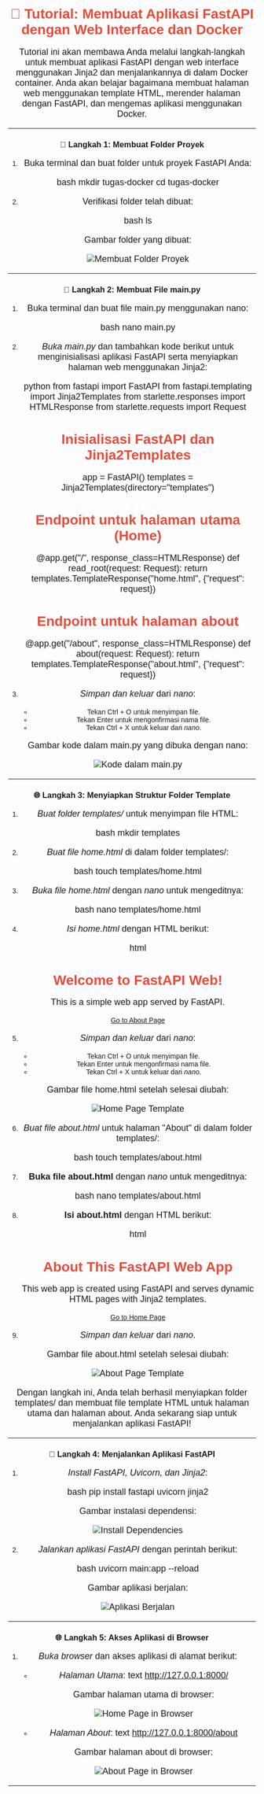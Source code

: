 # 🚀 Tutorial: Membuat Aplikasi FastAPI dengan Web Interface dan Docker

Tutorial ini akan membawa Anda melalui langkah-langkah untuk membuat aplikasi FastAPI dengan web interface menggunakan Jinja2 dan menjalankannya di dalam Docker container. Anda akan belajar bagaimana membuat halaman web menggunakan template HTML, merender halaman dengan FastAPI, dan mengemas aplikasi menggunakan Docker.

---

### 📁 Langkah 1: Membuat Folder Proyek

1. Buka terminal dan buat folder untuk proyek FastAPI Anda:

   bash
   mkdir tugas-docker
   cd tugas-docker
   

2. Verifikasi folder telah dibuat:

   bash
   ls
   

   Gambar folder yang dibuat:
   
   ![Membuat Folder Proyek](screenshot/create_folder.png)

---
### 📝 Langkah 2: Membuat File main.py

1. Buka terminal dan buat file main.py menggunakan nano:

   bash
   nano main.py
   

2. *Buka main.py* dan tambahkan kode berikut untuk menginisialisasi aplikasi FastAPI serta menyiapkan halaman web menggunakan Jinja2:

   python
   from fastapi import FastAPI
   from fastapi.templating import Jinja2Templates
   from starlette.responses import HTMLResponse
   from starlette.requests import Request

   # Inisialisasi FastAPI dan Jinja2Templates
   app = FastAPI()
   templates = Jinja2Templates(directory="templates")

   # Endpoint untuk halaman utama (Home)
   @app.get("/", response_class=HTMLResponse)
   def read_root(request: Request):
       return templates.TemplateResponse("home.html", {"request": request})

   # Endpoint untuk halaman about
   @app.get("/about", response_class=HTMLResponse)
   def about(request: Request):
       return templates.TemplateResponse("about.html", {"request": request})
3. *Simpan dan keluar* dari *nano*:
   - Tekan Ctrl + O untuk menyimpan file.
   - Tekan Enter untuk mengonfirmasi nama file.
   - Tekan Ctrl + X untuk keluar dari *nano*.

   Gambar kode dalam main.py yang dibuka dengan nano:
   
   ![Kode dalam main.py](screenshot/code_mainpy_nano.png)
   
---

### 🌐 Langkah 3: Menyiapkan Struktur Folder Template

1. *Buat folder templates/* untuk menyimpan file HTML:

   bash
   mkdir templates
   

2. *Buat file home.html* di dalam folder templates/:

   bash
   touch templates/home.html
   

3. *Buka file home.html* dengan *nano* untuk mengeditnya:

   bash
   nano templates/home.html
   

4. *Isi home.html* dengan HTML berikut:

   html
   <!DOCTYPE html>
   <html lang="en">
   <head>
       <meta charset="UTF-8">
       <meta name="viewport" content="width=device-width, initial-scale=1.0">
       <title>Welcome to FastAPI Web</title>
       <style>
           body {
               font-family: Arial, sans-serif;
               text-align: center;
               margin-top: 50px;
           }
           h1 {
               color: #3498db;
           }
           p {
               font-size: 18px;
           }
       </style>
   </head>
   <body>
       <h1>Welcome to FastAPI Web!</h1>
       <p>This is a simple web app served by FastAPI.</p>
       <a href="/about">Go to About Page</a>
   </body>
   </html>
   

5. *Simpan dan keluar* dari *nano*:
   - Tekan Ctrl + O untuk menyimpan file.
   - Tekan Enter untuk mengonfirmasi nama file.
   - Tekan Ctrl + X untuk keluar dari *nano*.

   Gambar file home.html setelah selesai diubah:

   ![Home Page Template](screenshot/home_page_template.png)

6. *Buat file about.html* untuk halaman "About" di dalam folder templates/:

   bash
   touch templates/about.html


   

7. **Buka file about.html** dengan *nano* untuk mengeditnya:

   bash
   nano templates/about.html
   

8. **Isi about.html** dengan HTML berikut:

   html
   <!DOCTYPE html>
   <html lang="en">
   <head>
       <meta charset="UTF-8">
       <meta name="viewport" content="width=device-width, initial-scale=1.0">
       <title>About - FastAPI Web</title>
       <style>
           body {
               font-family: Arial, sans-serif;
               text-align: center;
               margin-top: 50px;
           }
           h1 {
               color: #e74c3c;
           }
           p {
               font-size: 18px;
           }
       </style>
   </head>
   <body>
       <h1>About This FastAPI Web App</h1>
       <p>This web app is created using FastAPI and serves dynamic HTML pages with Jinja2 templates.</p>
       <a href="/">Go to Home Page</a>
   </body>
   </html>
   

9. *Simpan dan keluar* dari *nano*.

   Gambar file about.html setelah selesai diubah:

   ![About Page Template](screenshot/about_page_template.png)

Dengan langkah ini, Anda telah berhasil menyiapkan folder templates/ dan membuat file template HTML untuk halaman utama dan halaman about. Anda sekarang siap untuk menjalankan aplikasi FastAPI!

---

### 🚀 Langkah 4: Menjalankan Aplikasi FastAPI

1. *Install FastAPI, Uvicorn, dan Jinja2*:

   bash
   pip install fastapi uvicorn jinja2
   

   Gambar instalasi dependensi:
   
   ![Install Dependencies](screenshot/install_dependencies.png)

2. *Jalankan aplikasi FastAPI* dengan perintah berikut:

   bash
   uvicorn main:app --reload
   

   Gambar aplikasi berjalan:
   
   ![Aplikasi Berjalan](screenshot/uvicorn_running.png)

---

### 🌐 Langkah 5: Akses Aplikasi di Browser

1. *Buka browser* dan akses aplikasi di alamat berikut:

   - *Halaman Utama*:
     text
     http://127.0.0.1:8000/
     

     Gambar halaman utama di browser:
     
     ![Home Page in Browser](screenshot/home_page.png)

   - *Halaman About*:
     text
     http://127.0.0.1:8000/about
     

     Gambar halaman about di browser:
     
     ![About Page in Browser](screenshot/about_page.png)

---